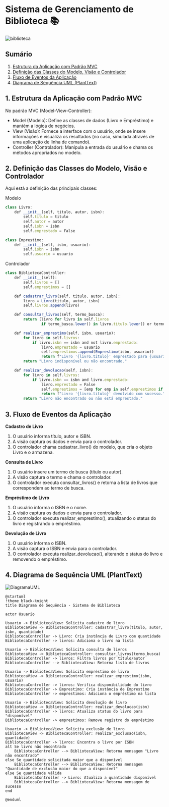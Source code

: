 # Sistema de Gerenciamento de Biblioteca 📚

![biblioteca](https://github.com/user-attachments/assets/2aafe9bc-0b67-4db4-9f1b-64c01cb3bf4a)

## Sumário
1. [Estrutura da Aplicação com Padrão MVC](#1-estrutura-da-aplicação-com-padrão-mvc)
2. [Definição das Classes do Modelo, Visão e Controlador](#2-definição-das-classes-do-modelo-visão-e-controlador)
3. [Fluxo de Eventos da Aplicação](#3-fluxo-de-eventos-da-aplicação)
4. [Diagrama de Sequência UML (PlantText)](#4-diagrama-de-sequência-uml-planttext)



## 1. Estrutura da Aplicação com Padrão MVC

No padrão MVC (Model-View-Controller):

- Model (Modelo): Define as classes de dados (Livro e Empréstimo) e mantém a lógica de negócios.
- View (Visão): Fornece a interface com o usuário, onde se insere informações e visualiza os resultados (no caso, simulada através de uma aplicação de linha de comando).
- Controller (Controlador): Manipula a entrada do usuário e chama os métodos apropriados no modelo.

## 2. Definição das Classes do Modelo, Visão e Controlador

Aqui está a definição das principais classes:

Modelo
```Javascript
class Livro:
    def __init__(self, titulo, autor, isbn):
        self.titulo = titulo
        self.autor = autor
        self.isbn = isbn
        self.emprestado = False

class Emprestimo:
    def __init__(self, isbn, usuario):
        self.isbn = isbn
        self.usuario = usuario
```

Controlador
```javascript
class BibliotecaController:
    def __init__(self):
        self.livros = []
        self.emprestimos = []

    def cadastrar_livro(self, titulo, autor, isbn):
        livro = Livro(titulo, autor, isbn)
        self.livros.append(livro)

    def consultar_livros(self, termo_busca):
        return [livro for livro in self.livros 
                if termo_busca.lower() in livro.titulo.lower() or termo_busca.lower() in livro.autor.lower()]

    def realizar_emprestimo(self, isbn, usuario):
        for livro in self.livros:
            if livro.isbn == isbn and not livro.emprestado:
                livro.emprestado = usuario
                self.emprestimos.append(Emprestimo(isbn, usuario))
                return f"Livro '{livro.titulo}' emprestado para {usuario}"
        return "Livro indisponível ou não encontrado."

    def realizar_devolucao(self, isbn):
        for livro in self.livros:
            if livro.isbn == isbn and livro.emprestado:
                livro.emprestado = False
                self.emprestimos = [emp for emp in self.emprestimos if emp.isbn != isbn]
                return f"Livro '{livro.titulo}' devolvido com sucesso."
        return "Livro não encontrado ou não está emprestado."
```

## 3. Fluxo de Eventos da Aplicação

**Cadastro de Livro**

1) O usuário informa título, autor e ISBN.
2) A visão captura os dados e envia para o controlador.
3) O controlador chama cadastrar_livro() do modelo, que cria o objeto Livro e o armazena.

**Consulta de Livro**

1) O usuário insere um termo de busca (título ou autor).
2) A visão captura o termo e chama o controlador.
3) O controlador executa consultar_livros() e retorna a lista de livros que correspondem ao termo de busca.

**Empréstimo de Livro**

1) O usuário informa o ISBN e o nome.
2) A visão captura os dados e envia para o controlador.
3) O controlador executa realizar_emprestimo(), atualizando o status do livro e registrando o empréstimo.

**Devolução de Livro**

1) O usuário informa o ISBN.
2) A visão captura o ISBN e envia para o controlador.
3) O controlador executa realizar_devolucao(), alterando o status do livro e removendo o empréstimo.

## 4. Diagrama de Sequência UML (PlantText)


![DiagramaUML](https://github.com/user-attachments/assets/9f4e83ee-f3ab-4886-8af6-9606a4951681)


```UML
@startuml
!theme black-knight
title Diagrama de Sequência - Sistema de Biblioteca

actor Usuario

Usuario -> BibliotecaView: Solicita cadastro de livro
BibliotecaView -> BibliotecaController: cadastrar_livro(titulo, autor, isbn, quantidade)
BibliotecaController -> Livro: Cria instância de Livro com quantidade
BibliotecaController -> livros: Adiciona o livro na lista

Usuario -> BibliotecaView: Solicita consulta de livros
BibliotecaView -> BibliotecaController: consultar_livros(termo_busca)
BibliotecaController -> livros: Filtra livros por título/autor
BibliotecaController --> BibliotecaView: Retorna lista de livros

Usuario -> BibliotecaView: Solicita empréstimo de livro
BibliotecaView -> BibliotecaController: realizar_emprestimo(isbn, usuario)
BibliotecaController -> livros: Verifica disponibilidade do livro
BibliotecaController -> Emprestimo: Cria instância de Emprestimo
BibliotecaController -> emprestimos: Adiciona o empréstimo na lista

Usuario -> BibliotecaView: Solicita devolução de livro
BibliotecaView -> BibliotecaController: realizar_devolucao(isbn)
BibliotecaController -> livros: Atualiza status do livro para "disponível"
BibliotecaController -> emprestimos: Remove registro do empréstimo

Usuario -> BibliotecaView: Solicita exclusão de livro
BibliotecaView -> BibliotecaController: realizar_exclusao(isbn, quantidade)
BibliotecaController -> livros: Encontra o livro por ISBN
alt Se livro não encontrado
    BibliotecaController --> BibliotecaView: Retorna mensagem "Livro não encontrado"
else Se quantidade solicitada maior que a disponível
    BibliotecaController --> BibliotecaView: Retorna mensagem "Quantidade de exclusão maior do que a disponível"
else Se quantidade válida
    BibliotecaController -> Livro: Atualiza a quantidade disponível
    BibliotecaController --> BibliotecaView: Retorna mensagem de sucesso
end

@enduml

```
